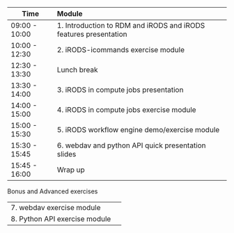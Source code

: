 

| Time           | Module              | 
| -------------- |:-------------|
|  09:00 - 10:00 | 1. Introduction to RDM and iRODS and iRODS features presentation |                                      
|  10:00 - 12:30 | 2. iRODS-icommands exercise module |
|  12:30 - 13:30 | Lunch break |
|  13:30 - 14:00 | 3. iRODS in compute jobs presentation |
|  14:00 - 15:00 | 4. iRODS in compute jobs exercise module |
|  15:00 - 15:30 | 5. iRODS workflow engine demo/exercise module|
|  15:30 - 15:45 | 6. webdav and python API quick presentation slides|
|  15:45 - 16:00 | Wrap up |

Bonus and Advanced exercises

|           |           | 
| -------------- |:-------------|
|  7. webdav exercise module|
|  8. Python API exercise module|



